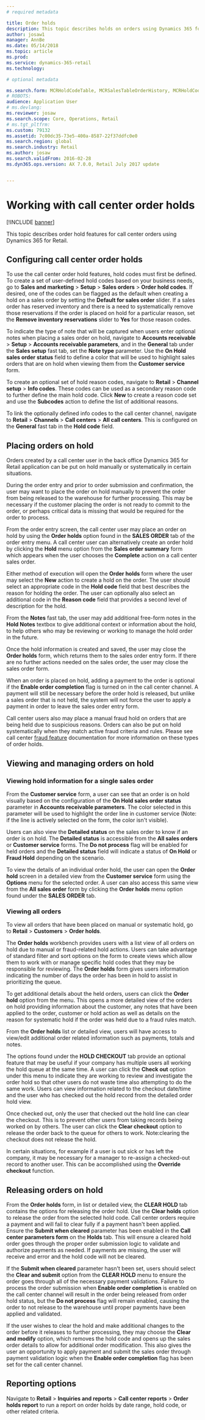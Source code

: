 ```yaml
---
# required metadata

title: Order holds
description: This topic describes holds on orders using Dynamics 365 for Retail.
author: josaw1
manager: AnnBe
ms.date: 05/14/2018
ms.topic: article
ms.prod: 
ms.service: dynamics-365-retail
ms.technology: 

# optional metadata

ms.search.form: MCRHoldCodeTable, MCRSalesTableOrderHistory, MCRHoldCodeTrans
# ROBOTS: 
audience: Application User
# ms.devlang: 
ms.reviewer: josaw
ms.search.scope: Core, Operations, Retail
# ms.tgt_pltfrm: 
ms.custom: 79132
ms.assetid: 7c00dc35-73e5-400a-8587-22f37ddfc0e0
ms.search.region: global
ms.search.industry: Retail
ms.author: josaw
ms.search.validFrom: 2016-02-28
ms.dyn365.ops.version: AX 7.0.0, Retail July 2017 update


---
```


# Working with call center order holds

[!INCLUDE [banner](includes/banner.md)]

This topic describes order hold features for call center orders using Dynamics 365 for Retail.

## Configuring call center order holds

To use the call center order hold features, hold codes must first be defined. To create a set of user-defined hold codes based on your business needs, go to **Sales and marketing** > **Setup** > **Sales orders** > **Order hold codes**. If desired, one of the codes can be flagged as the default when creating a hold on a sales order by setting the **Default for sales order** slider. If a sales order has reserved inventory and there is a need to systematically remove those reservations if the order is placed on hold for a particular reason, set the **Remove inventory reservations** slider to **Yes** for those reason codes.

To indicate the type of note that will be captured when users enter optional notes when placing a sales order on hold, navigate to **Accounts receivable** > **Setup** > **Accounts receivable parameters**, and in the **General** tab under the **Sales setup** fast tab, set the **Note type** parameter. Use the **On Hold sales order status** field to define a color that will be used to highlight sales orders that are on hold when viewing them from the **Customer service** form.  

To create an optional set of hold reason codes, navigate to **Retail** > **Channel setup** > **Info codes**. These codes can be used as a secondary reason code to further define the main hold code. Click **New** to create a reason code set and use the **Subcodes** action to define the list of additional reasons.

To link the optionally defined info codes to the call center channel, navigate to **Retail** > **Channels** > **Call centers** > **All call centers**. This is configured on the **General** fast tab in the **Hold code** field.

## Placing orders on hold

Orders created by a call center user in the back office Dynamics 365 for Retail application can be put on hold manually or systematically in certain situations.

During the order entry and prior to order submission and confirmation, the user may want to place the order on hold manually to prevent the order from being released to the warehouse for further processing. This may be necessary if the customer placing the order is not ready to commit to the order, or perhaps critical data is missing that would be required for the order to process.   

From the order entry screen, the call center user may place an order on hold by using the **Order holds** option found in the **SALES ORDER** tab of the order entry menu. A call center user can alternatively create an order hold by clicking the **Hold** menu option from the **Sales order summary** form which appears when the user chooses the **Complete** action on a call center sales order.   

Either method of execution will open the **Order holds** form where the user may select the **New** action to create a hold on the order. The user should select an appropriate code in the **Hold code** field that best describes the reason for holding the order. The user can optionally also select an additional code in the **Reason code** field that provides a second level of description for the hold.

From the **Notes** fast tab, the user may add additional free-form notes in the **Hold Notes** textbox to give additional context or information about the hold, to help others who may be reviewing or working to manage the hold order in the future.

Once the hold information is created and saved, the user may close the **Order holds** form, which returns them to the sales order entry form. If there are no further actions needed on the sales order, the user may close the sales order form.  

When an order is placed on hold, adding a payment to the order is optional if the **Enable order completion** flag is turned on in the call center channel. A payment will still be necessary before the order hold is released, but unlike a sales order that is not held, the system will not force the user to apply a payment in order to leave the sales order entry form.

Call center users also may place a manual fraud hold on orders that are being held due to suspicious reasons. Orders can also be put on hold systematically when they match active fraud criteria and rules. Please see call center [fraud feature](https://docs.microsoft.com/en-us/dynamics365/unified-operations/retail/set-up-fraud-alerts) documentation for more information on these types of order holds.

## Viewing and managing orders on hold

### Viewing hold information for a single sales order

From the **Customer service** form, a user can see that an order is on hold visually based on the configuration of the **On Hold sales order status** parameter in **Accounts receivable parameters**. The color selected in this parameter will be used to highlight the order line in customer service (Note: if the line is actively selected on the form, the color isn't visible).

Users can also view the **Detailed status** on the sales order to know if an order is on hold. The **Detailed status** is accessible from the **All sales orders** or **Customer service** forms. The **Do not process** flag will be enabled for held orders and the **Detailed status** field will indicate a status of **On Hold** or **Fraud Hold** depending on the scenario.

To view the details of an individual order hold, the user can open the **Order hold** screen in a detailed view from the **Customer service** form using the **Options** menu for the selected order. A user can also access this same view from the **All sales order** form by clicking the **Order holds** menu option found under the **SALES ORDER** tab.

### Viewing all orders

To view all orders that have been placed on manual or systematic hold, go to **Retail** > **Customers** > **Order holds**.

The **Order holds** workbench provides users with a list view of all orders on hold due to manual or fraud-related hold actions. Users can take advantage of standard filter and sort options on the form to create views which allow them to work with or manage specific hold codes that they may be responsible for reviewing. The **Order holds** form gives users information indicating the number of days the order has been in hold to assist in prioritizing the queue.

To get additional details about the held orders, users can click the **Order hold** option from the menu. This opens a more detailed view of the orders on hold providing information about the customer, any notes that have been applied to the order, customer or hold action as well as details on the reason for systematic hold if the order was held due to a fraud rules match.

From the **Order holds** list or detailed view, users will have access to view/edit additional order related information such as payments, totals and notes.

The options found under the **HOLD CHECKOUT** tab provide an optional feature that may be useful if your company has multiple users all working the hold queue at the same time. A user can click the **Check out** option under this menu to indicate they are working to review and investigate the order hold so that other users do not waste time also attempting to do the same work. Users can view information related to the checkout date/time and the user who has checked out the hold record from the detailed order hold view.

Once checked out, only the user that checked out the hold line can clear the checkout. This is to prevent other users from taking records being worked on by others. The user can click the **Clear checkout** option to release the order back to the queue for others to work. Note:clearing the checkout does not release the hold.   

In certain situations, for example if a user is out sick or has left the company, it may be necessary for a manager to re-assign a checked-out record to another user. This can be accomplished using the **Override checkout** function.

## Releasing orders on hold

From the **Order holds** form, in list or detailed view, the **CLEAR HOLD** tab contains the options for releasing the order hold. Use the **Clear holds** option to release the order from the selected hold code. Call center orders require a payment and will fail to clear fully if a payment hasn't been applied. Ensure the **Submit when cleared** parameter has been enabled in the **Call center parameters form** on the **Holds** tab. This will ensure a cleared hold order goes through the proper order submission logic to validate and authorize payments as needed. If payments are missing, the user will receive and error and the hold code will not be cleared. 

If the **Submit when cleared** parameter hasn't been set, users should select the **Clear and submit** option from the **CLEAR HOLD** menu to ensure the order goes through all of the necessary payment validations. Failure to process the order submission when **Enable order completion** is enabled on the call center channel will result in the order being released from order hold status, but the **Do not process** flag will remain enabled, causing the order to not release to the warehouse until proper payments have been applied and validated.

If the user wishes to clear the hold and make additional changes to the order before it releases to further processing, they may choose the **Clear and modify** option, which removes the hold code and opens up the sales order details to allow for additional order modification. This also gives the user an opportunity to apply payment and submit the sales order through payment validation logic when the **Enable order completion** flag has been set for the call center channel.

## Reporting options

Navigate to **Retail** > **Inquiries and reports** > **Call center reports** > **Order holds report** to run a report on order holds by date range, hold code, or other related criteria.




